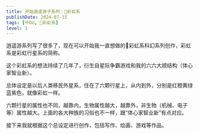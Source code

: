 ```yaml
---
title: 开始逍遥游子系列：🌈彩虹系
publishDate: 2024-07-15
tags: [干Do, 🌈彩虹系]
level: 1
---
```


逍遥游系列写了很多了，现在可以开始我一直想做的🌈彩虹系科幻系列创作，彩虹系是彩虹行星系的简称。

这个彩虹系的想法持续了几年了，衍生自星际争霸游戏和我的六六大顺结构（体心家智业新）。

总体设定是以后人类移民外星系，住在了六颗行星上，从内到外，分别是红橙黄绿蓝紫色，就像彩虹一样。

六颗行星的属性也不同，越靠内，生物属性越大，越靠外，非生物（机械、电子等）属性越大。上面的各大种族的习俗也不一样，跟“体心家智业新”有点对应。

接下来我就根据这个总设定进行创作，包括写作、绘画、游戏等作品。
